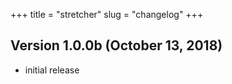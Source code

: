 +++
title = "stretcher"
slug = "changelog"
+++

## Version 1.0.0b (October 13, 2018)

- initial release